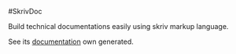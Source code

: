 #SkrivDoc

Build technical documentations easily using skriv markup language.

See its [documentation](http://c2is.github.io/SkrivDoc) own generated.
